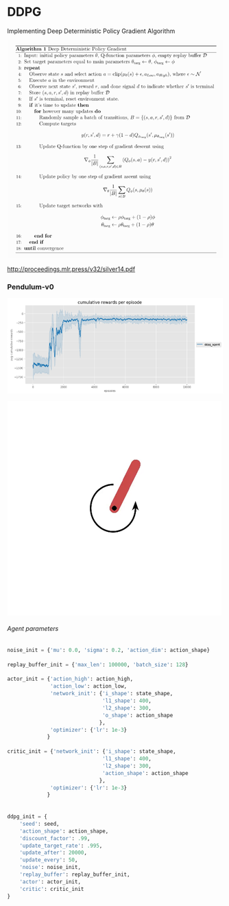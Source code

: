 # DDPG
Implementing Deep Deterministic Policy Gradient Algorithm

![result_reward](https://github.com/BenoitLeguay/DDPG/blob/main/.images/algo.png)

http://proceedings.mlr.press/v32/silver14.pdf

### Pendulum-v0

![result_reward](https://github.com/BenoitLeguay/DDPG/blob/main/.images/Screenshot%20from%202020-10-14%2013-23-25.png)



![pendulum_gif](https://github.com/BenoitLeguay/DDPG/blob/main/.images/pendulum.gif)

###### Agent parameters

### 

```python
noise_init = {'mu': 0.0, 'sigma': 0.2, 'action_dim': action_shape}

replay_buffer_init = {'max_len': 100000, 'batch_size': 128}

actor_init = {'action_high': action_high, 
              'action_low': action_low, 
              'network_init': {'i_shape': state_shape, 
                               'l1_shape': 400, 
                               'l2_shape': 300,
                               'o_shape': action_shape
                              },
              'optimizer': {'lr': 1e-3}
             }

critic_init = {'network_init': {'i_shape': state_shape, 
                               'l1_shape': 400, 
                               'l2_shape': 300,
                               'action_shape': action_shape
                              },
              'optimizer': {'lr': 1e-3}
             }


ddpg_init = {
    'seed': seed,
    'action_shape': action_shape,
    'discount_factor': .99,
    'update_target_rate': .995,
    'update_after': 20000,
    'update_every': 50,
    'noise': noise_init,
    'replay_buffer': replay_buffer_init,
    'actor': actor_init,
    'critic': critic_init
}
```


